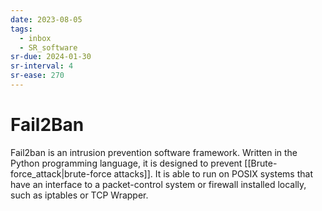 ```yaml
---
date: 2023-08-05
tags:
  - inbox
  - SR_software
sr-due: 2024-01-30
sr-interval: 4
sr-ease: 270
---
```


# Fail2Ban

Fail2ban is an intrusion prevention software framework. Written in the Python
programming language, it is designed to prevent
[[Brute-force_attack|brute-force attacks]]. It is able to run on POSIX systems
that have an interface to a packet-control system or firewall installed locally,
such as iptables or TCP Wrapper.
